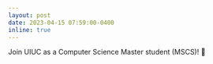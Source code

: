 ```yaml
---
layout: post
date: 2023-04-15 07:59:00-0400
inline: true
---
```


Join UIUC as a Computer Science Master student (MSCS)! :rocket:
